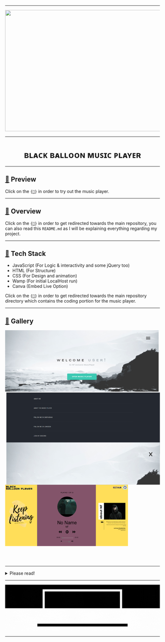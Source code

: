 ----
<div align="center">
<img width="1000px" height="395px" src="https://github.com/Legendary-Person/Music-Player/blob/main/readme%20resource/Preview%20Video.gif"/>
</div>

<!--The title for my project.--> 

----
<p>
  <h1 align="center">
    <b>
  ʙʟᴀᴄᴋ ʙᴀʟʟᴏᴏɴ ᴍᴜꜱɪᴄ ᴘʟᴀʏᴇʀ
    </b>
  </h1>
</p>

----
<h2 align="left">
    <b>
        <a href="https://legendary-person.github.io/Music-Player/music-player.in/HalcyonDaysTemplate/">
            🔰</a> Preview
    </b>
</h2>

Click on the ```{```<a href="https://legendary-person.github.io/Music-Player/music-player.in/HalcyonDaysTemplate/">```🔰```</a>```}``` in order to try out the music player.

----
<h2 align="left">
     <b>
         <a href="https://github.com/Legendary-Person/Music-Player">
             🔰</a> Overview
     </b>
</h2>

Click on the ```{```<a href="https://github.com/Legendary-Person/Music-Player">```🔰```</a>```}``` in order to get redirected towards the main repository, you can also read this ```README.md``` as I will be explaining everything regarding my project.

----
<h2 align="left">
    <b>
        <a href="https://github.com/Legendary-Person/Music-Player/tree/main/music-player.in">
            🔰</a> Tech Stack
    </b>
</h2>

- JavaScript (For Logic & interactivity and some jQuery too)
- HTML (For Structure)
- CSS (For Design and animation)
- Wamp (For initial LocalHost run)
- Canva (Embed Live Option)

Click on the ```{```<a href="https://github.com/Legendary-Person/Music-Player/tree/main/music-player.in">```🔰```</a>```}``` in order to get redirected towards the main repository directory which contains the coding portion for the music player.

----
<h2 align="left">
    <b>
        <a href="https://github.com/Legendary-Person/Music-Player/tree/main/music-player.in">
            🔰</a> Gallery
    </b>
</h2>

<p align="left">
  <img width="500px" height="200px" src="https://github.com/Legendary-Person/Music-Player/blob/main/Gallery/main%20menu.png"/>
  <img align="right" width="500px" height="300px" src="https://github.com/Legendary-Person/Music-Player/blob/main/Gallery/menu.png"/>
  <img width="400px" height="200px" src="https://github.com/Legendary-Person/Music-Player/blob/main/Gallery/menu%20player.png"/>
</p>
</br>
</br>
                
----            
<!--Welcome Monologue-->
                                      
<details>
      <summary>Please read!</summary>
                    
----
➥ The Music Player isn't API based, therefore you will need to either manually add the songs (a folder) in your project directory or use .mp3 links.</br></br>
➥ You will need to host your project on a server, like Wamp Server because, for security reasons, your browser wouldn't access your local files.</br></br>
➥ The webpage isn't responsive, meaning that it will not automatically resize itself according to the device you are using, in conclusion, looking at the final product on laptop/desktop will be different from looking at in on mobile phone.
                    
----
</details> 

<!--The Black Balloon Banner.-->

----
<div align="center">
    <img src="https://github.com/Legendary-Person/My-Little-Projects/blob/main/gifs/Black%20Balloon%20Player.gif"/>
</div>
                                                                                                                             
----
